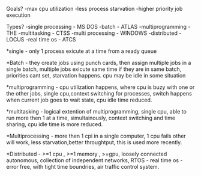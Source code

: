 Goals?
-max cpu utilization
-less process starvation
-higher priority job execution

Types?
-single processing - MS DOS
-batch - ATLAS
-multiprogramming - THE
-multitasking - CTSS
-multi processing - WINDOWS
-distributed - LOCUS
-real time os - ATCS

\*single - only 1 process exicute at a time from a ready queue

\*Batch - they create jobs using punch cards, then assign multiple jobs in a single batch, multiple jobs exicute same time if they are in same batch, priorities cant set, starvation happens. cpu may be idle in some situation

\*multiprogramming - cpu utilization happens, where cpu is buzy with one or the other jobs, single cpu,context switching for processes, switch happens when current job goes to wait state, cpu idle time reduced.

\*multitasking - logical extention of multiprogramming, single cpu, able to run more then 1 at a time, simultainously, context switching and time sharing, cpu idle time is more reduced.

\*Multiprocessing - more then 1 cpi in a single computer, 1 cpu fails other will work, less starvation,better throughtput, this is used more recently.

\*Distributed - >=1 cpu , >=1 memory , >=gpu, loosely connected autonomous, collection of independent networks,
RTOS - real time os - error free, with tight time boundries, air traffic control system.

